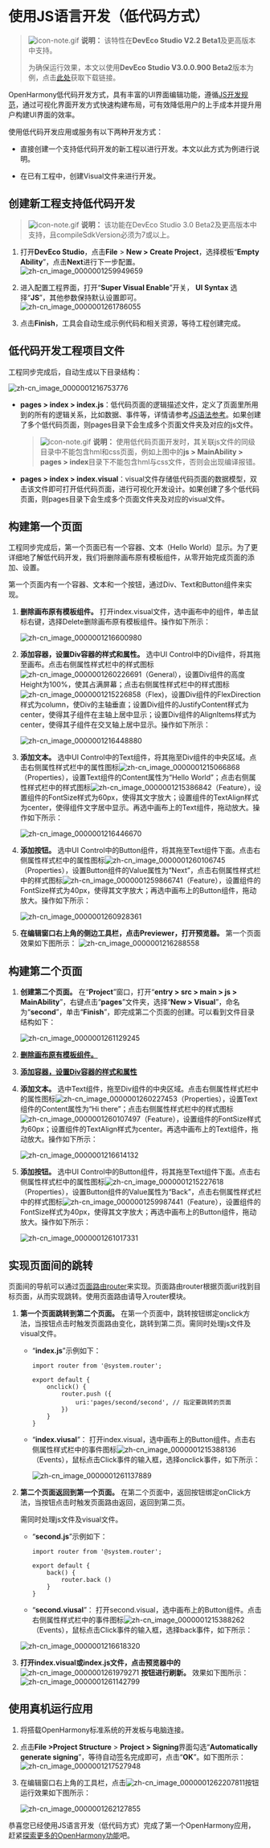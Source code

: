# 使用JS语言开发（低代码方式）


> ![icon-note.gif](public_sys-resources/icon-note.gif) **说明：**
> 该特性在**DevEco Studio V2.2 Beta1**及更高版本中支持。
> 
> 为确保运行效果，本文以使用**DevEco Studio V3.0.0.900 Beta2**版本为例，点击[此处](https://developer.harmonyos.com/cn/develop/deveco-studio#download_beta)获取下载链接。


OpenHarmony低代码开发方式，具有丰富的UI界面编辑功能，遵循[JS开发规范](../reference/apis/)，通过可视化界面开发方式快速构建布局，可有效降低用户的上手成本并提升用户构建UI界面的效率。


使用低代码开发应用或服务有以下两种开发方式：


- 直接创建一个支持低代码开发的新工程以进行开发。本文以此方式为例进行说明。

- 在已有工程中，创建Visual文件来进行开发。


## 创建新工程支持低代码开发

> ![icon-note.gif](public_sys-resources/icon-note.gif) **说明：**
> 该功能在DevEco Studio 3.0 Beta2及更高版本中支持，且compileSdkVersion必须为7或以上。

1. 打开**DevEco Studio**，点击**File** &gt; **New &gt; Create Project**，选择模板“**Empty Ability**”，点击**Next**进行下一步配置。
   ![zh-cn_image_0000001259949659](figures/zh-cn_image_0000001259949659.png)

2. 进入配置工程界面，打开“**Super Visual Enable**”开关， **UI Syntax** 选择“**JS**”，其他参数保持默认设置即可。
   ![zh-cn_image_0000001261786055](figures/zh-cn_image_0000001261786055.png)

3. 点击**Finish**，工具会自动生成示例代码和相关资源，等待工程创建完成。


## 低代码开发工程项目文件

工程同步完成后，自动生成以下目录结构：

![zh-cn_image_0000001216753776](figures/zh-cn_image_0000001216753776.png)

- **pages &gt; index &gt; index.js**：低代码页面的逻辑描述文件，定义了页面里所用到的所有的逻辑关系，比如数据、事件等，详情请参考[JS语法参考](https://developer.harmonyos.com/cn/docs/documentation/doc-guides/js-framework-syntax-js-0000000000611432)。如果创建了多个低代码页面，则pages目录下会生成多个页面文件夹及对应的js文件。
  > ![icon-note.gif](public_sys-resources/icon-note.gif) **说明：**
  > 使用低代码页面开发时，其关联js文件的同级目录中不能包含hml和css页面，例如上图中的**js &gt; MainAbility &gt; pages &gt; index**目录下不能包含hml与css文件，否则会出现编译报错。

- **pages &gt; index &gt; index.visual**：visual文件存储低代码页面的数据模型，双击该文件即可打开低代码页面，进行可视化开发设计。如果创建了多个低代码页面，则pages目录下会生成多个页面文件夹及对应的visual文件。


## 构建第一个页面

工程同步完成后，第一个页面已有一个容器、文本（Hello World）显示。为了更详细地了解低代码开发，我们将删除画布原有模板组件，从零开始完成页面的添加、设置。

第一个页面内有一个容器、文本和一个按钮，通过Div、Text和Button组件来实现。

1. **删除画布原有模板组件。**<a name= delete_origin_content></a>
   打开index.visual文件，选中画布中的组件，单击鼠标右键，选择Delete删除画布原有模板组件。操作如下所示：

   ![zh-cn_image_0000001216600980](figures/zh-cn_image_0000001216600980.gif)

2. **添加容器，设置Div容器的样式和属性。**<a name = add_container></a>
   选中UI Control中的Div组件，将其拖至画布。点击右侧属性样式栏中的样式图标![zh-cn_image_0000001260226691](figures/zh-cn_image_0000001260226691.png)（General），设置Div组件的高度Height为100%，使其占满屏幕；点击右侧属性样式栏中的样式图标![zh-cn_image_0000001215226858](figures/zh-cn_image_0000001215226858.png)（Flex)，设置Div组件的FlexDirection样式为column，使Div的主轴垂直；设置Div组件的JustifyContent样式为center，使得其子组件在主轴上居中显示；设置Div组件的AlignItems样式为center，使得其子组件在交叉轴上居中显示。操作如下所示：

   ![zh-cn_image_0000001216448880](figures/zh-cn_image_0000001216448880.gif)

3. **添加文本。**
   选中UI Control中的Text组件，将其拖至Div组件的中央区域。点击右侧属性样式栏中的属性图标![zh-cn_image_0000001215066868](figures/zh-cn_image_0000001215066868.png)（Properties），设置Text组件的Content属性为“Hello World”；点击右侧属性样式栏中的样式图标![zh-cn_image_0000001215386842](figures/zh-cn_image_0000001215386842.png)（Feature），设置组件的FontSize样式为60px，使得其文字放大；设置组件的TextAlign样式为center，使得组件文字居中显示。再选中画布上的Text组件，拖动放大。操作如下所示：

   ![zh-cn_image_0000001216446670](figures/zh-cn_image_0000001216446670.gif)

4. **添加按钮。**
   选中UI Control中的Button组件，将其拖至Text组件下面。点击右侧属性样式栏中的属性图标![zh-cn_image_0000001260106745](figures/zh-cn_image_0000001260106745.png)（Properties），设置Button组件的Value属性为“Next”，点击右侧属性样式栏中的样式图标![zh-cn_image_0000001259866741](figures/zh-cn_image_0000001259866741.png)（Feature），设置组件的FontSize样式为40px，使得其文字放大；再选中画布上的Button组件，拖动放大。操作如下所示：

   ![zh-cn_image_0000001260928361](figures/zh-cn_image_0000001260928361.gif)

5. **在编辑窗口右上角的侧边工具栏，点击Previewer，打开预览器。** 第一个页面效果如下图所示：
   ![zh-cn_image_0000001216288558](figures/zh-cn_image_0000001216288558.png)


## 构建第二个页面

1. **创建第二个页面。**
   在“**Project**”窗口，打开“**entry &gt; src &gt; main &gt; js &gt; MainAbility**”，右键点击“**pages**”文件夹，选择“**New &gt; Visual**”，命名为“**second**”，单击“**Finish**”，即完成第二个页面的创建。可以看到文件目录结构如下：

   ![zh-cn_image_0000001261129245](figures/zh-cn_image_0000001261129245.png)

2. **[删除画布原有模板组件。](#delete_origin_content)**

3. **[添加容器，设置Div容器的样式和属性](#add_container)**

4. **添加文本。**
   选中Text组件，拖至Div组件的中央区域。点击右侧属性样式栏中的属性图标![zh-cn_image_0000001260227453](figures/zh-cn_image_0000001260227453.png)（Properties），设置Text组件的Content属性为“Hi there”；点击右侧属性样式栏中的样式图标![zh-cn_image_0000001260107497](figures/zh-cn_image_0000001260107497.png)（Feature），设置组件的FontSize样式为60px；设置组件的TextAlign样式为center。再选中画布上的Text组件，拖动放大。操作如下所示：

   ![zh-cn_image_0000001216614132](figures/zh-cn_image_0000001216614132.gif)

5. **添加按钮。**
   选中UI Control中的Button组件，将其拖至Text组件下面。点击右侧属性样式栏中的属性图标![zh-cn_image_0000001215227618](figures/zh-cn_image_0000001215227618.png)（Properties），设置Button组件的Value属性为“Back”，点击右侧属性样式栏中的样式图标![zh-cn_image_0000001259987441](figures/zh-cn_image_0000001259987441.png)（Feature），设置组件的FontSize样式为40px，使得其文字放大；再选中画布上的Button组件，拖动放大。操作如下所示：

   ![zh-cn_image_0000001261017331](figures/zh-cn_image_0000001261017331.gif)


## 实现页面间的跳转

页面间的导航可以通过[页面路由router](https://gitee.com/openharmony/docs/blob/master/zh-cn/application-dev/ui/ui-js-building-ui-routes.md)来实现。页面路由router根据页面uri找到目标页面，从而实现跳转。使用页面路由请导入router模块。

1. **第一个页面跳转到第二个页面。**
     在第一个页面中，跳转按钮绑定onclick方法，当按钮点击时触发页面路由变化，跳转到第二页。需同时处理js文件及visual文件。
   - “**index.js**”示例如下：
     
     ```
     import router from '@system.router';  
     
     export default {     
         onclick() {         
             router.push ({             
                 uri:'pages/second/second', // 指定要跳转的页面         
             })     
         } 
     }
     ```
   
   - “**index.viusal**”： 打开index.visual，选中画布上的Button组件。点击右侧属性样式栏中的事件图标![zh-cn_image_0000001215388136](figures/zh-cn_image_0000001215388136.png)（Events），鼠标点击Click事件的输入框，选择onclick事件，如下所示：

     ![zh-cn_image_0000001261137889](figures/zh-cn_image_0000001261137889.png)

2. **第二个页面返回到第一个页面。**
   在第二个页面中，返回按钮绑定onClick方法，当按钮点击时触发页面路由返回，返回到第二页。

   需同时处理js文件及visual文件。

   - “**second.js**”示例如下：
     
      ```
      import router from '@system.router';  
      
      export default {     
          back() {         
              router.back ()     
          } 
      }
      ```
   - “**second.viusal**”： 打开second.visual，选中画布上的Button组件。点击右侧属性样式栏中的事件图标![zh-cn_image_0000001215388262](figures/zh-cn_image_0000001215388262.png)（Events），鼠标点击Click事件的输入框，选择back事件，如下所示：

   ![zh-cn_image_0000001216618320](figures/zh-cn_image_0000001216618320.png)

3. **打开index.visual或index.js文件，点击预览器中的** ![zh-cn_image_0000001261979271](figures/zh-cn_image_0000001261979271.png) **按钮进行刷新。** 效果如下图所示：
   ![zh-cn_image_0000001261142799](figures/zh-cn_image_0000001261142799.png)


## 使用真机运行应用

1. 将搭载OpenHarmony标准系统的开发板与电脑连接。

2. 点击**File &gt;Project Structure** &gt; **Project &gt; Signing**界面勾选“**Automatically generate signing**”，等待自动签名完成即可，点击“**OK**”。如下图所示：
   ![zh-cn_image_0000001217527948](figures/zh-cn_image_0000001217527948.png)

3. 在编辑窗口右上角的工具栏，点击![zh-cn_image_0000001262207811](figures/zh-cn_image_0000001262207811.png)按钮运行效果如下图所示：

   ![zh-cn_image_0000001262127855](figures/zh-cn_image_0000001262127855.png)

恭喜您已经使用JS语言开发（低代码方式）完成了第一个OpenHarmony应用，赶紧[探索更多的OpenHarmony功能](../application-dev-guide.md)吧。
